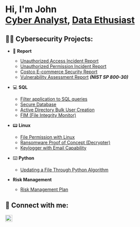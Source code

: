 <h1>Hi, I'm John <br/><a href="https://github.com/LloydJI">Cyber Analyst</a>, <a href="https://www.linkedin.com/in/john-olajire/">Data Ethusiast</a></h1>

<h2>👨‍💻 Cybersecurity Projects:</h2>

- 📜 <b>Report</b>
  - [Unauthorized Access Incident Report](https://docs.google.com/document/d/1W3P5U9ZbJTpxJGSGB920JpgjN78HPDPgXh21U0brKXM/edit?usp=sharing)
  - [Unauthorized Permission Incident Report](https://docs.google.com/document/d/1RQG4dEua97PBuLfis8Juzg6011pd-Vt7n0xudLNTr0I/edit?usp=sharing&resourcekey=0-VO5rqpUAeiDlyS_eai_tug)
  - [Costco E-commerce Security Report](https://docs.google.com/document/d/18ial405RbswtcrTRh9vttXhlZ4A3HlXK2c9XKknNE_s/edit?usp=sharing)
  - [Vulnerability Assessment Report](https://docs.google.com/document/d/1Q3pqjUq-BJkTXmdT7xvfY3OzsV1nh8gdg7c8mIp7UzE/edit?usp=sharing) <b><i>(NIST SP 800-30)</b></i>
- 💻 <b>SQL</b>
  - [Filter application to SQL queries](https://docs.google.com/document/d/1_RqwYpinMoRLL5QQ_xpvluKSs6auC1ZnA5-h_XiRkY4/edit?usp=sharing)
  - [Secure Database](https://docs.google.com/document/d/1ONd53qg1oJdtEY8BIolNo0gH1p6UuMwUysG0_ld1k6Q/edit?usp=sharing)
  - [Active Directory Bulk User Creation](https://github.com/joshmadakor1/AD_PS)
  - [FIM (File Integrity Monitor)](https://github.com/joshmadakor1/PowerShell-Integrity-FIM)
- 📟 <b>Linux</b>
  - [File Permission with Linux](https://docs.google.com/document/d/1EmWmvhScgmEUKnBO2GS9tUWAwFCH3GN41OS2eOln-4o/edit?usp=sharing)
  - [Ransomware Proof of Concept (Decrypter)](https://github.com/joshmadakor1/DecrypterPOC)
  - [Keylogger with Email Capability](https://github.com/joshmadakor1/Key-Logger-With-Email)
- ⌨️ <b>Python</b>
  - [Updating a File Through Python Algorithm](https://docs.google.com/document/d/1iXzTRAZDUTiRlI0G6nQzGD1HvPG8ZzQgT662ej2RB-M/edit?usp=sharing&resourcekey=0-DnkNrN_nPdE8apEuUsdC9w)
 
- <b>Risk Management</b>
  - [Risk Management Plan](https://docs.google.com/document/d/1Z-OhWeucMFnQTj-nIrXO9x-Luf6VuuBlONIujDKMAso/edit?usp=sharing)

<h2> 🤳 Connect with me:</h2>


[<img align="left" alt="John-olajire | LinkedIn" width="22px" src="https://cdn.jsdelivr.net/npm/simple-icons@v3/icons/linkedin.svg" />][linkedin]


[linkedin]: https://linkedin.com/in/john-olajire

<!--
**joshmadakor1/joshmadakor1** is a ✨ _special_ ✨ repository because its `README.md` (this file) appears on your GitHub profile.

Here are some ideas to get you started:

- 🔭 I’m currently working on ...
- 🌱 I’m currently learning ...
- 👯 I’m looking to collaborate on ...
- 🤔 I’m looking for help with ...
- 💬 Ask me about ...
- 📫 How to reach me: ...
- 😄 Pronouns: ...
- ⚡ Fun fact: ...
-->
